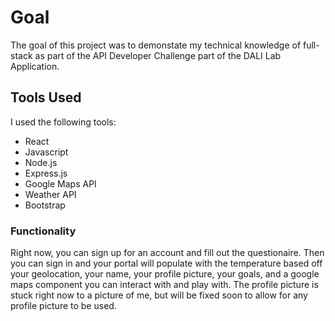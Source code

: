 # Goal
The goal of this project was to demonstate my technical knowledge of full-stack as part of the API Developer Challenge part of the DALI Lab Application.

## Tools Used
I used the following tools:
* React
* Javascript
* Node.js
* Express.js
* Google Maps API
* Weather API
* Bootstrap

### Functionality
Right now, you can sign up for an account and fill out the questionaire. Then you can sign in and your portal will populate with the temperature based off your geolocation, your name, your profile picture, your goals, and a google maps component you can interact with and play with. The profile picture is stuck right now to a picture of me, but will be fixed soon to allow for any profile picture to be used.
